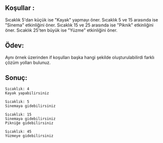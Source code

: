 ## Koşullar :

Sıcaklık 5'dan küçük ise "Kayak" yapmayı öner.
Sıcaklık 5 ve 15 arasında ise "Sinema" etkinliğini öner.
Sıcaklık 15 ve 25 arasında ise "Piknik" etkinliğini öner.
Sıcaklık 25'ten büyük ise "Yüzme" etkinliğini öner.

## Ödev:
Aynı örnek üzerinden if koşulları başka hangi şekilde oluşturulabilirdi farklı çözüm yolları bulunuz.

## Sonuç:
````
Sıcaklık: 4
Kayak yapabilirsiniz
````
````
Sıcaklık: 5
Sinemaya gidebilirsiniz
````
````
Sıcaklık: 15
Sinemaya gidebilirsiniz
Pikniğe gidebilirsiniz
````
````
Sıcaklık: 45
Yüzmeye gidebilirsiniz
`````



